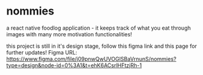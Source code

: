 # nommies
a react native foodlog application - it keeps track of what you eat through images with many more motivation functionalities!


this project is still in it's design stage, follow this figma link and this page for further updates! 
Figma URL: https://www.figma.com/file/j09pnwQwUVOGlSBaVrnunS/nommies?type=design&node-id=0%3A1&t=ehK6ACsrlHFtzjRh-1
